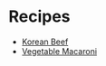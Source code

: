 # Recipes

- [Korean Beef](./recipes/korean-beef.md)
- [Vegetable Macaroni](./recipes/vegetable-macaroni.md)
